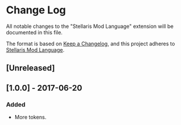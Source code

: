 # Change Log

All notable changes to the "Stellaris Mod Language" extension will be documented in this file.

The format is based on [Keep a Changelog](https://keepachangelog.com/en/1.0.0/),
and this project adheres to [Stellaris Mod Language](https://github.com/Neoteus/stellaris-mod-language).

## [Unreleased]


## [1.0.0] - 2017-06-20

### Added

- More tokens.